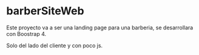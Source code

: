 # barberSiteWeb

Este proyecto va a ser una landing page para una barberia, se desarrollara con Boostrap 4. 

 Solo del lado del cliente y con poco js.
